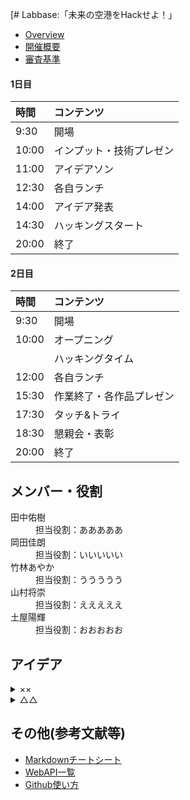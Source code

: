 [# Labbase:「未来の空港をHackせよ！」
* [Overview]
* [開催概要]
* [審査基準]

#### 1日目
| 時間 | コンテンツ |
|:-----------|:------------|
| 9:30       | 開場         |
| 10:00      | インプット・技術プレゼン|
| 11:00      | アイデアソン|
| 12:30      | 各自ランチ|
| 14:00      | アイデア発表|
| 14:30      | ハッキングスタート|
| 20:00      | 終了|

#### 2日目
| 時間 | コンテンツ |
|:-----------|:------------|
| 9:30       | 開場         |
| 10:00      | オープニング|
|      | ハッキングタイム|
| 12:00      | 各自ランチ|
| 15:30      | 作業終了・各作品プレゼン|
| 17:30      | タッチ&トライ|
| 18:30      | 懇親会・表彰|
| 20:00      | 終了|

## メンバー・役割
<dl>
  <dt>田中佑樹</dt>
  <dd>担当役割：あああああ</dd>
  <dt>岡田佳朗</dt>
  <dd>担当役割：いいいいい</dd>
  <dt>竹林あやか</dt>
  <dd>担当役割：ううううう</dd>
  <dt>山村将崇</dt>
  <dd>担当役割：えええええ</dd>
  <dt>土屋陽輝</dt>
  <dd>担当役割：おおおおお</dd>
</dl>

## アイデア
<details>
<summary>××</summary>
概要
</details>

<details>
<summary>△△</summary>
概要
</details>


## その他(参考文献等)
* [Markdownチートシート]
* [WebAPI一覧]
* [Github使い方]


[Overview]:https://hackathon.we-are-ma.jp/hackfuture/#overview
[開催概要]:https://hackathon.we-are-ma.jp/hackfuture/#outline
[審査基準]:https://hackathon.we-are-ma.jp/hackfuture/#examination
[Markdownチートシート]:https://qiita.com/Qiita/items/c686397e4a0f4f11683d
[WebAPI一覧]:https://qiita.com/mikan3rd/items/ba4737023f08bb2ca161
[Github使い方]:https://employment.en-japan.com/engineerhub/entry/2017/01/31/110000
